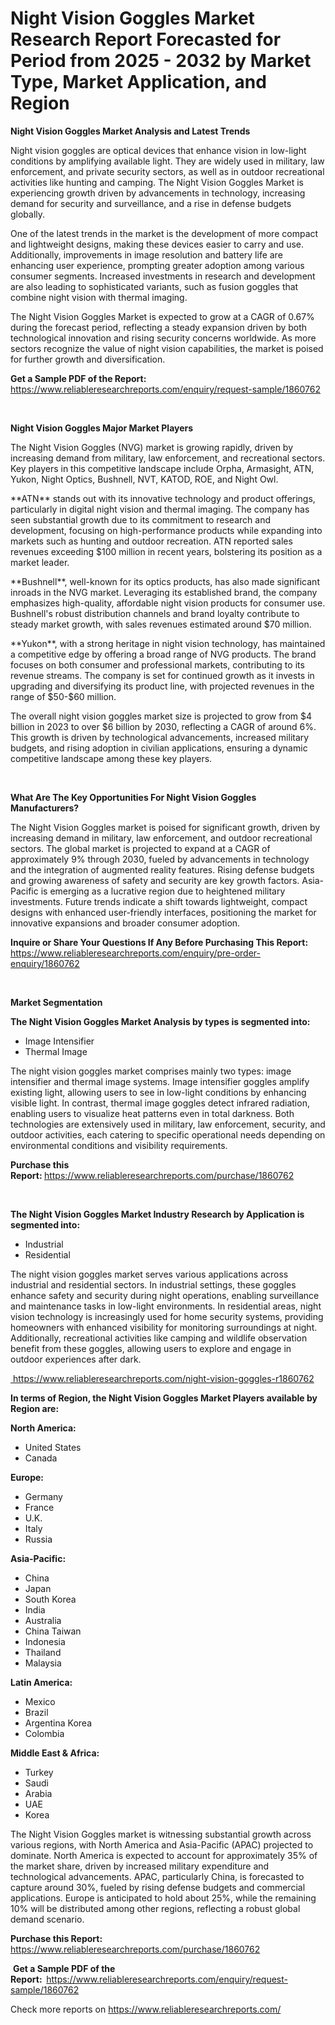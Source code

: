 <p><h1>Night Vision Goggles Market Research Report Forecasted for Period from 2025 -  2032 by Market Type, Market Application, and Region</h1></p><p><strong>Night Vision Goggles Market Analysis and Latest Trends</strong></p>
<p><p>Night vision goggles are optical devices that enhance vision in low-light conditions by amplifying available light. They are widely used in military, law enforcement, and private security sectors, as well as in outdoor recreational activities like hunting and camping. The Night Vision Goggles Market is experiencing growth driven by advancements in technology, increasing demand for security and surveillance, and a rise in defense budgets globally.</p><p>One of the latest trends in the market is the development of more compact and lightweight designs, making these devices easier to carry and use. Additionally, improvements in image resolution and battery life are enhancing user experience, prompting greater adoption among various consumer segments. Increased investments in research and development are also leading to sophisticated variants, such as fusion goggles that combine night vision with thermal imaging.</p><p>The Night Vision Goggles Market is expected to grow at a CAGR of 0.67% during the forecast period, reflecting a steady expansion driven by both technological innovation and rising security concerns worldwide. As more sectors recognize the value of night vision capabilities, the market is poised for further growth and diversification.</p></p>
<p><strong>Get a Sample PDF of the Report:&nbsp;</strong> <a href="https://www.reliableresearchreports.com/enquiry/request-sample/1860762?utm_campaign=2185&utm_medium=2&utm_source=Github&utm_content=ia&utm_term=16022025&utm_id=night-vision-goggles">https://www.reliableresearchreports.com/enquiry/request-sample/1860762</a></p>
<p>&nbsp;</p>
<p><strong>Night Vision Goggles Major Market Players</strong></p>
<p><p>The Night Vision Goggles (NVG) market is growing rapidly, driven by increasing demand from military, law enforcement, and recreational sectors. Key players in this competitive landscape include Orpha, Armasight, ATN, Yukon, Night Optics, Bushnell, NVT, KATOD, ROE, and Night Owl.</p><p>**ATN** stands out with its innovative technology and product offerings, particularly in digital night vision and thermal imaging. The company has seen substantial growth due to its commitment to research and development, focusing on high-performance products while expanding into markets such as hunting and outdoor recreation. ATN reported sales revenues exceeding $100 million in recent years, bolstering its position as a market leader.</p><p>**Bushnell**, well-known for its optics products, has also made significant inroads in the NVG market. Leveraging its established brand, the company emphasizes high-quality, affordable night vision products for consumer use. Bushnell's robust distribution channels and brand loyalty contribute to steady market growth, with sales revenues estimated around $70 million.</p><p>**Yukon**, with a strong heritage in night vision technology, has maintained a competitive edge by offering a broad range of NVG products. The brand focuses on both consumer and professional markets, contributing to its revenue streams. The company is set for continued growth as it invests in upgrading and diversifying its product line, with projected revenues in the range of $50-$60 million.</p><p>The overall night vision goggles market size is projected to grow from $4 billion in 2023 to over $6 billion by 2030, reflecting a CAGR of around 6%. This growth is driven by technological advancements, increased military budgets, and rising adoption in civilian applications, ensuring a dynamic competitive landscape among these key players.</p></p>
<p>&nbsp;</p>
<p><strong>What Are The Key Opportunities For Night Vision Goggles Manufacturers?</strong></p>
<p><p>The Night Vision Goggles market is poised for significant growth, driven by increasing demand in military, law enforcement, and outdoor recreational sectors. The global market is projected to expand at a CAGR of approximately 9% through 2030, fueled by advancements in technology and the integration of augmented reality features. Rising defense budgets and growing awareness of safety and security are key growth factors. Asia-Pacific is emerging as a lucrative region due to heightened military investments. Future trends indicate a shift towards lightweight, compact designs with enhanced user-friendly interfaces, positioning the market for innovative expansions and broader consumer adoption.</p></p>
<p><strong>Inquire or Share Your Questions If Any Before Purchasing This Report:</strong> <a href="https://www.reliableresearchreports.com/enquiry/pre-order-enquiry/1860762?utm_campaign=2185&utm_medium=2&utm_source=Github&utm_content=ia&utm_term=16022025&utm_id=night-vision-goggles">https://www.reliableresearchreports.com/enquiry/pre-order-enquiry/1860762</a></p>
<p>&nbsp;</p>
<p><strong>Market Segmentation</strong></p>
<p><strong>The Night Vision Goggles Market Analysis by types is segmented into:</strong></p>
<p><ul><li>Image Intensifier</li><li>Thermal Image</li></ul></p>
<p><p>The night vision goggles market comprises mainly two types: image intensifier and thermal image systems. Image intensifier goggles amplify existing light, allowing users to see in low-light conditions by enhancing visible light. In contrast, thermal image goggles detect infrared radiation, enabling users to visualize heat patterns even in total darkness. Both technologies are extensively used in military, law enforcement, security, and outdoor activities, each catering to specific operational needs depending on environmental conditions and visibility requirements.</p></p>
<p><strong>Purchase this Report:&nbsp;</strong><a href="https://www.reliableresearchreports.com/purchase/1860762?utm_campaign=2185&utm_medium=2&utm_source=Github&utm_content=ia&utm_term=16022025&utm_id=night-vision-goggles">https://www.reliableresearchreports.com/purchase/1860762</a></p>
<p>&nbsp;</p>
<p><strong>The Night Vision Goggles Market Industry Research by Application is segmented into:</strong></p>
<p><ul><li>Industrial</li><li>Residential</li></ul></p>
<p><p>The night vision goggles market serves various applications across industrial and residential sectors. In industrial settings, these goggles enhance safety and security during night operations, enabling surveillance and maintenance tasks in low-light environments. In residential areas, night vision technology is increasingly used for home security systems, providing homeowners with enhanced visibility for monitoring surroundings at night. Additionally, recreational activities like camping and wildlife observation benefit from these goggles, allowing users to explore and engage in outdoor experiences after dark.</p></p>
<p><a href="https://www.reliableresearchreports.com/night-vision-goggles-r1860762?utm_campaign=2185&utm_medium=2&utm_source=Github&utm_content=ia&utm_term=16022025&utm_id=night-vision-goggles">&nbsp;https://www.reliableresearchreports.com/night-vision-goggles-r1860762</a></p>
<p><strong>In terms of Region, the Night Vision Goggles Market Players available by Region are:</strong></p>
<p>
    <p> <strong> North America: </strong>
        <ul>
            <li>United States</li>
            <li>Canada</li>
        </ul>
        </p> 
    <p> <strong> Europe: </strong>
        <ul>
            <li>Germany</li>
            <li>France</li>
            <li>U.K.</li>
            <li>Italy</li>
            <li>Russia</li>
        </ul>
        </p> 
    <p> <strong> Asia-Pacific: </strong>
        <ul>
            <li>China</li>
            <li>Japan</li>
            <li>South Korea</li>
            <li>India</li>
            <li>Australia</li>
            <li>China Taiwan</li>
            <li>Indonesia</li>
            <li>Thailand</li>
            <li>Malaysia</li>
        </ul>
        </p> 
    <p> <strong> Latin America: </strong>
        <ul>
            <li>Mexico</li>
            <li>Brazil</li>
            <li>Argentina Korea</li>
            <li>Colombia</li>
        </ul>
        </p> 
    <p> <strong> Middle East & Africa: </strong>
        <ul>
            <li>Turkey</li>
            <li>Saudi</li>
            <li>Arabia</li>
            <li>UAE</li>
            <li>Korea</li>
        </ul>
    </p>
    </p>
<p><p>The Night Vision Goggles market is witnessing substantial growth across various regions, with North America and Asia-Pacific (APAC) projected to dominate. North America is expected to account for approximately 35% of the market share, driven by increased military expenditure and technological advancements. APAC, particularly China, is forecasted to capture around 30%, fueled by rising defense budgets and commercial applications. Europe is anticipated to hold about 25%, while the remaining 10% will be distributed among other regions, reflecting a robust global demand scenario.</p></p>
<p><strong>Purchase this Report: </strong><a href="https://www.reliableresearchreports.com/purchase/1860762?utm_campaign=2185&utm_medium=2&utm_source=Github&utm_content=ia&utm_term=16022025&utm_id=night-vision-goggles">https://www.reliableresearchreports.com/purchase/1860762</a></p>
<p>&nbsp;<strong>Get a Sample PDF of the Report:&nbsp;&nbsp;</strong><a href="https://www.reliableresearchreports.com/enquiry/request-sample/1860762?utm_campaign=2185&utm_medium=2&utm_source=Github&utm_content=ia&utm_term=16022025&utm_id=night-vision-goggles">https://www.reliableresearchreports.com/enquiry/request-sample/1860762</a></p>
<p><strong></strong></p>
<p>Check more reports on <a href="https://www.reliableresearchreports.com/?utm_campaign=2185&utm_medium=2&utm_source=Github&utm_content=ia&utm_term=16022025&utm_id=night-vision-goggles">https://www.reliableresearchreports.com/</a></p>
